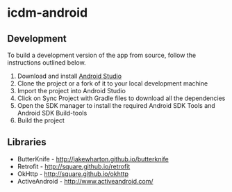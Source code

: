 # icdm-android

## Development 
To build a development version of the app from source, follow the instructions outlined below. 

1. Download and install [Android Studio](http://developer.android.com/sdk/index.html)
2. Clone the project or a fork of it to your local development machine
3. Import the project into Android Studio
4. Click on Sync Project with Gradle files to download all the dependencies
5. Open the SDK manager to install the required Android SDK Tools and Android SDK Build-tools
6. Build the project

Libraries
---------

 * ButterKnife - http://jakewharton.github.io/butterknife
 * Retrofit - http://square.github.io/retrofit
 * OkHttp - http://square.github.io/okhttp
 * ActiveAndroid - http://www.activeandroid.com/
